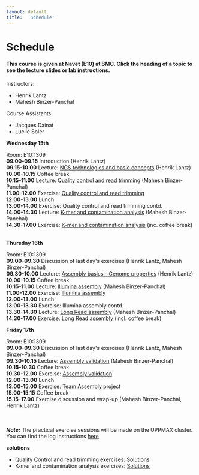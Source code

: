 ```yaml
---
layout: default
title:  'Schedule'
---
```


# Schedule

#### This course is given at Navet (E10) at BMC. Click the heading of a topic to see the lecture slides or lab instructions.

Instructors:
* Henrik Lantz
* Mahesh Binzer-Panchal

Course Assistants:
* Jacques Dainat
* Lucile Soler

**Wednesday 15th**

Room: E10:1309  
**09.00-09.15** Introduction (Henrik Lantz)  
**09.15-10.00** Lecture: [NGS technologies and basic concepts](lectures/Sequence_technologies_2017.pptx) (Henrik Lantz)  
**10.00-10.15** Coffee break  
**10.15-11.00** Lecture: [Quality control and read trimming](lectures/Sequence_Quality_Assessment.pdf) (Mahesh Binzer-Panchal)  
**11.00-12.00** Exercise: [Quality control and read trimming](exercises/Exercise_Data_Quality_Assessment.md)  
**12.00-13.00** Lunch  
**13.00-14.00** Exercise: Quality control and read trimming contd.  
**14.00-14.30** Lecture: [K-mer and contamination analysis](lectures/K-mer_Contaminant_Analysis.pdf) (Mahesh Binzer-Panchal)  
**14.30-17.00** Exercise: [K-mer and contamination analysis](exercises/Exercise_K-mer_and_Contamination_Analysis.md) (inc. coffee break)   

**Thursday 16th**

Room: E10:1309  
**09.00-09.30** Discussion of last day's exercises (Henrik Lantz, Mahesh Binzer-Panchal)  
**09.30-10.00** Lecture: [Assembly basics - Genome properties](files/Genome_properties_2016.ppt) (Henrik Lantz)  
**10.00-10.15** Coffee break  
**10.15-11.00** Lecture: [Illumina assembly](lectures/Illumina_Assembly.pdf) (Mahesh Binzer-Panchal)  
**11.00-12.00** Exercise: [Illumina assembly](exercises/Exercise_Illumina_Assembly.md)  
**12.00-13.00** Lunch  
**13.00-13.30** Exercise: Illumina assembly contd.  
**13.30-14.30** Lecture: [Long Read assembly](lectures/Long_read_Assembly.pdf) (Mahesh Binzer-Panchal)  
**14.30-17.00** Exercise: [Long Read assembly](exercises/Exercise_Long_Read_Assembly.md) (incl. coffee break) 

**Friday 17th**

Room: E10:1309  
**09.00-09.30** Discussion of last day's exercises (Henrik Lantz, Mahesh Binzer-Panchal)  
**09.30-10.15** Lecture: [Assembly validation](lectures/Assembly_Validation.pdf) (Mahesh Binzer-Panchal)  
**10.15-10.30** Coffee break  
**10.30-12.00** Exercise: [Assembly validation](exercises/Exercise_Assembly_Validation.md)  
**12.00-13.00** Lunch  
**13.00-15.00** Exercise: [Team Assembly project](exercises/Exercise_Diatom_assembly_project.md)  
**15.00-15.15** Coffee break  
**15.15-17.00** Exercise discussion and wrap-up (Mahesh Binzer-Panchal, Henrik Lantz)  
<br/>
<br/>

***Note:***
The practical exercise sessions will be made on the UPPMAX cluster. You can find the log instructions [here](login_instructions)

**solutions**
* Quality Control and read trimming exercises: [Solutions](solutions/Solutions_Data_Quality_Assessment.md)
* K-mer and contamination analysis exercises: [Solutions](solutions/Solutions_K-mer_and_Contamination_Analysis.md)

